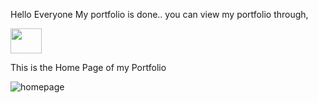 Hello Everyone
My portfolio is done..
you can view my portfolio through,

<a href="https://portfolio-lavanya.netlify.app/"><img src="https://upload.wikimedia.org/wikipedia/commons/b/b8/Netlify_logo.svg" width=50px height=40px></a>




This is the Home Page of my Portfolio

![homepage](https://user-images.githubusercontent.com/106330766/184406722-d42739a7-8dc9-466c-b009-7286ca426d4e.png)
